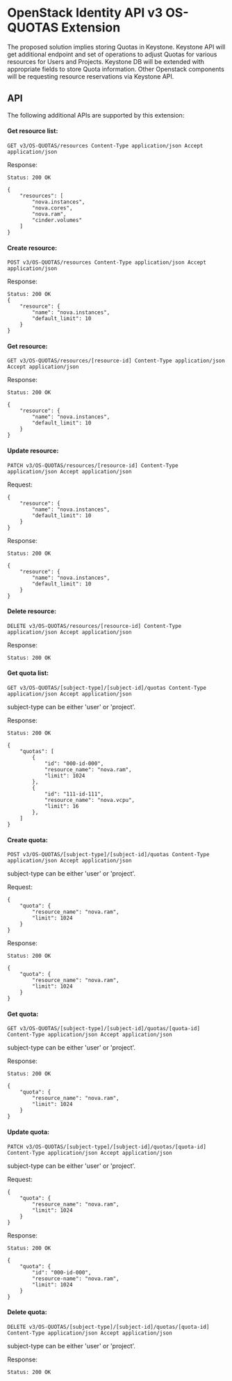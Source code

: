OpenStack Identity API v3 OS-QUOTAS Extension
============================================

The proposed solution implies storing Quotas in Keystone.
Keystone API will get additional endpoint and set of operations to adjust Quotas for 
various resources for Users and Projects. Keystone DB will be extended with appropriate 
fields to store Quota information. Other Openstack components will be requesting 
resource reservations via Keystone API. 

API
---

The following additional APIs are supported by this extension:

#### Get resource list:
`GET v3/OS-QUOTAS/resources Content-Type application/json Accept application/json`

Response:

    Status: 200 OK

    {
        "resources": [
            "nova.instances",
            "nova.cores",
            "nova.ram",
            "cinder.volumes"
        ]
    }

#### Create resource:
`POST v3/OS-QUOTAS/resources Content-Type application/json Accept application/json`

Response:

    Status: 200 OK
    {
        "resource": {
            "name": "nova.instances",
            "default_limit": 10
        }
    }

#### Get resource:
`GET v3/OS-QUOTAS/resources/[resource-id] Content-Type application/json Accept application/json`

Response:

    Status: 200 OK

    {
        "resource": {
            "name": "nova.instances",
            "default_limit": 10
        }
    }

#### Update resource:
`PATCH v3/OS-QUOTAS/resources/[resource-id] Content-Type application/json Accept application/json`

Request:

    {
        "resource": {
            "name": "nova.instances",
            "default_limit": 10
        }
    }


Response:

    Status: 200 OK

    {
        "resource": {
            "name": "nova.instances",
            "default_limit": 10
        }
    }

#### Delete resource:
`DELETE v3/OS-QUOTAS/resources/[resource-id] Content-Type application/json Accept application/json`

Response:

    Status: 200 OK

#### Get quota list:
`GET v3/OS-QUOTAS/[subject-type]/[subject-id]/quotas Content-Type application/json Accept application/json`

subject-type can be either 'user' or 'project'.

Response:

    Status: 200 OK

    {
        "quotas": [
            {
                "id": "000-id-000",
                "resource_name": "nova.ram",
                "limit": 1024
            },
            {
                "id": "111-id-111",
                "resource_name": "nova.vcpu",
                "limit": 16
            },
        ]
    }


#### Create quota:
`POST v3/OS-QUOTAS/[subject-type]/[subject-id]/quotas Content-Type application/json Accept application/json`

subject-type can be either 'user' or 'project'.

Request:

    {   
        "quota": {
            "resource_name": "nova.ram",
            "limit": 1024
        }
    }

Response:

    Status: 200 OK

    {   
        "quota": {
            "resource_name": "nova.ram",
            "limit": 1024
        }
    }

#### Get quota:
`GET v3/OS-QUOTAS/[subject-type]/[subject-id]/quotas/[quota-id] Content-Type application/json Accept application/json`

subject-type can be either 'user' or 'project'.

Response:

    Status: 200 OK

    {
        "quota": {
            "resource_name": "nova.ram",
            "limit": 1024
        }
    }

#### Update quota:
`PATCH v3/OS-QUOTAS/[subject-type]/[subject-id]/quotas/[quota-id] Content-Type application/json Accept application/json`

subject-type can be either 'user' or 'project'.

Request:

    {
        "quota": {
            "resource_name": "nova.ram",
            "limit": 1024
        }
    }

Response:

    Status: 200 OK

    {
        "quota": {
            "id": "000-id-000",
            "resource-name": "nova.ram",
            "limit": 1024
        }
    }

#### Delete quota:
`DELETE v3/OS-QUOTAS/[subject-type]/[subject-id]/quotas/[quota-id] Content-Type application/json Accept application/json`

subject-type can be either 'user' or 'project'.

Response:

    Status: 200 OK

